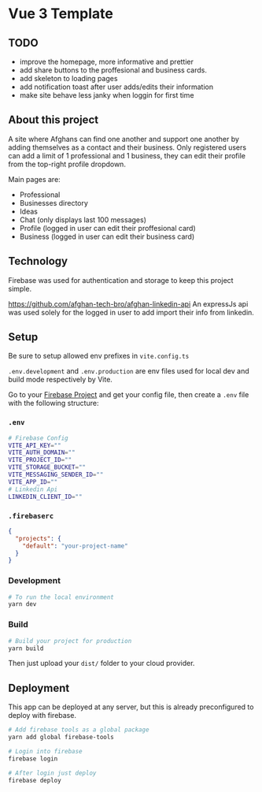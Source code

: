 # Vue 3 Template

## TODO

- improve the homepage, more informative and prettier
- add share buttons to the proffesional and business cards.
- add skeleton to loading pages
- add notification toast after user adds/edits their information
- make site behave less janky when loggin for first time

## About this project

A site where Afghans can find one another and support one another by adding themselves as a contact and their business.
Only registered users can add a limit of 1 professional and 1 business, they can edit their profile from the top-right profile dropdown.

Main pages are:
- Professional
- Businesses directory
- Ideas
- Chat (only displays last 100 messages)
- Profile (logged in user can edit their proffesional card)
- Business (logged in user can edit their business card)

## Technology

Firebase was used for authentication and storage to keep this project simple.

https://github.com/afghan-tech-bro/afghan-linkedin-api
An expressJs api was used solely for the logged in user to add import their info from linkedin.


## Setup

Be sure to setup allowed env prefixes in `vite.config.ts`

`.env.development` and `.env.production` are env files used for local dev and build mode respectively by Vite.

Go to your [Firebase Project](https://console.firebase.google.com) and get your config file, then create a `.env` file with the following structure:

### `.env`
```bash
# Firebase Config
VITE_API_KEY=""
VITE_AUTH_DOMAIN=""
VITE_PROJECT_ID=""
VITE_STORAGE_BUCKET=""
VITE_MESSAGING_SENDER_ID=""
VITE_APP_ID=""
# Linkedin Api
LINKEDIN_CLIENT_ID=""
```

### `.firebaserc`

```json
{
  "projects": {
    "default": "your-project-name"
  }
}
```

### Development

```sh
# To run the local environment
yarn dev
```

### Build

```sh
# Build your project for production
yarn build
```

Then just upload your `dist/` folder to your cloud provider.

## Deployment

This app can be deployed at any server, but this is already preconfigured to deploy with firebase.

```sh
# Add firebase tools as a global package
yarn add global firebase-tools

# Login into firebase
firebase login

# After login just deploy
firebase deploy
```



